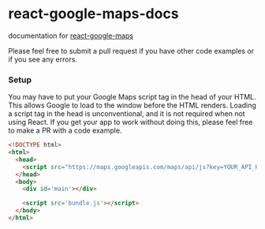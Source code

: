 # react-google-maps-docs

documentation for [react-google-maps](https://github.com/tomchentw/react-google-maps)

Please feel free to submit a pull request if you have other code examples or if you see any errors.

### Setup

You may have to put your Google Maps script tag in the head of your HTML.  This allows Google to load to the window before the HTML renders.  Loading a script tag in the head is unconventional, and it is not required when not using React.  If you get your app to work without doing this, please feel free to make a PR with a code example.

```html
<!DOCTYPE html>
<html>
  <head>
    <script src="https://maps.googleapis.com/maps/api/js?key=YOUR_API_KEY_HERE&libraries=visualization,places"></script>
  </head>
  <body>
    <div id='main'></div>

    <script src='bundle.js'></script>
  </body>
</html>
```
